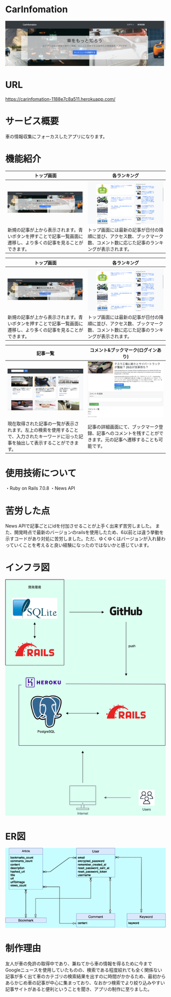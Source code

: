 # CarInfomation
![トップ画面](public/images/top_info.png)
# URL
https://carinfomation-1188e7c8a511.herokuapp.com/
# サービス概要
車の情報収集にフォーカスしたアプリになります。
# 機能紹介
| トップ画面 | 各ランキング |
| ---- | ---- |
| ![トップ画面](public/images/top_info.png) | ![トップ画面](public/images/topmenu.png) |
| 新規の記事が上から表示されます。青いボタンを押すことで記事一覧画面に遷移し、より多くの記事を見ることができます。 | トップ画面には最新の記事が日付の降順に並び、アクセス数、ブックマーク数、コメント数に応じた記事のランキングが表示されます。 |

| トップ画面 | 各ランキング |
| ---- | ---- |
| ![トップ画面](public/images/top_info.png) | ![トップ画面](public/images/topmenu.png) |
| 新規の記事が上から表示されます。青いボタンを押すことで記事一覧画面に遷移し、より多くの記事を見ることができます。 | トップ画面には最新の記事が日付の降順に並び、アクセス数、ブックマーク数、コメント数に応じた記事のランキングが表示されます。 |


| 記事一覧 | コメント&ブックマーク(ログインあり) |
| ---- | ---- |
| ![トップ画面](public/images/article_index.png) | ![トップ画面](public/images/aticle_show.png) |
| 現在取得された記事の一覧が表示されます。左上の検索を使用することで、入力されたキーワードに沿った記事を抽出して表示することができます。 | 記事の詳細画面にて、ブックマーク登録、記事へのコメントを残すことができます。元の記事へ遷移することも可能です。 |
# 使用技術について
・Ruby on Rails 7.0.8
・News API

# 苦労した点
News APIで記事ごとにidを付加させることが上手く出来ず苦労しました。
また、開発時点で最新のバージョンのrailsを使用したため、6以前とは違う挙動を示すコードがあり対処に苦労しました。ただ、ゆくゆくはバージョンが入れ替わっていくことを考えると良い経験になったのではないかと感じています。

# インフラ図
![インフラ図](public/images/infrastructure.png)

# ER図
![ER図](public/images/Fix_ER.png)

# 制作理由
友人が車の免許の取得中であり、兼ねてから車の情報を得るために今までGoogleニュースを使用していたものの、検索である程度絞れても全く関係ない記事が多く出て車のカテゴリの検索結果を出すのに時間がかかるため、最初からあらかじめ車の記事が中心に集まっており、なおかつ検索でより絞り込みやすい記事サイトがあると便利ということを聞き、アプリの制作に至りました。
